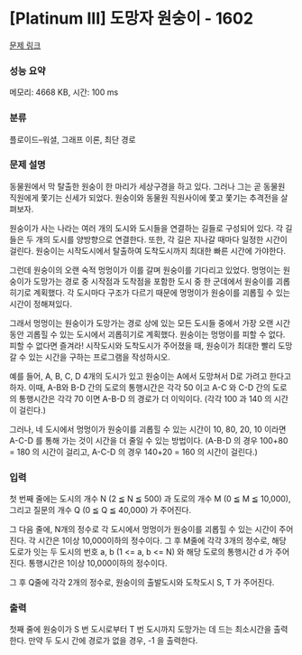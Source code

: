 # [Platinum III] 도망자 원숭이 - 1602 

[문제 링크](https://www.acmicpc.net/problem/1602) 

### 성능 요약

메모리: 4668 KB, 시간: 100 ms

### 분류

플로이드–워셜, 그래프 이론, 최단 경로

### 문제 설명

<p>동물원에서 막 탈출한 원숭이 한 마리가 세상구경을 하고 있다. 그러나 그는 곧 동물원 직원에게 쫓기는 신세가 되었다. 원숭이와 동물원 직원사이에 쫓고 쫓기는 추격전을 살펴보자.</p>

<p>원숭이가 사는 나라는 여러 개의 도시와 도시들을 연결하는 길들로 구성되어 있다. 각 길들은 두 개의 도시를 양방향으로 연결한다. 또한, 각 길은 지나갈 때마다 일정한 시간이 걸린다. 원숭이는 시작도시에서 탈출하여 도착도시까지 최대한 빠른 시간에 가야한다.</p>

<p>그런데 원숭이의 오랜 숙적 멍멍이가 이를 갈며 원숭이를 기다리고 있었다. 멍멍이는 원숭이가 도망가는 경로 중 시작점과 도착점을 포함한 도시 중 한 군데에서 원숭이를 괴롭히기로 계획했다. 각 도시마다 구조가 다르기 때문에 멍멍이가 원숭이를 괴롭힐 수 있는 시간이 정해져있다.</p>

<p>그래서 멍멍이는 원숭이가 도망가는 경로 상에 있는 모든 도시들 중에서 가장 오랜 시간동안 괴롭힐 수 있는 도시에서 괴롭히기로 계획했다. 원숭이는 멍멍이를 피할 수 없다. 피할 수 없다면 즐겨라! 시작도시와 도착도시가 주어졌을 때, 원숭이가 최대한 빨리 도망갈 수 있는 시간을 구하는 프로그램을 작성하시오.</p>

<p>예를 들어, A, B, C, D 4개의 도시가 있고 원숭이는 A에서 도망쳐서 D로 가려고 한다고 하자. 이때, A-B와 B-D 간의 도로의 통행시간은 각각 50 이고 A-C 와 C-D 간의 도로의 통행시간은 각각 70 이면 A-B-D 의 경로가 더 이익이다. (각각 100 과 140 의 시간이 걸린다.)</p>

<p>그러나, 네 도시에서 멍멍이가 원숭이를 괴롭힐 수 있는 시간이 10, 80, 20, 10 이라면 A-C-D 를 통해 가는 것이 시간을 더 줄일 수 있는 방법이다. (A-B-D 의 경우 100+80 = 180 의 시간이 걸리고, A-C-D 의 경우 140+20 = 160 의 시간이 걸린다.)</p>

### 입력 

 <p>첫 번째 줄에는 도시의 개수 N (2 ≦ N ≦ 500) 과 도로의 개수 M (0 ≦ M ≦ 10,000), 그리고 질문의 개수 Q (0 ≦ Q ≦ 40,000) 가 주어진다.</p>

<p>그 다음 줄에, N개의 정수로 각 도시에서 멍멍이가 원숭이를 괴롭힐 수 있는 시간이 주어진다. 각 시간은 1이상 10,000이하의 정수이다. 그 후 M줄에 각각 3개의 정수로, 해당 도로가 잇는 두 도시의 번호 a, b (1 <= a, b <= N) 와 해당 도로의 통행시간 d 가 주어진다. 통행시간은 1이상 10,000이하의 정수이다.</p>

<p>그 후 Q줄에 각각 2개의 정수로, 원숭이의 출발도시와 도착도시 S, T 가 주어진다.</p>

### 출력 

 <p>첫째 줄에 원숭이가 S 번 도시로부터 T 번 도시까지 도망가는 데 드는 최소시간을 출력한다. 만약 두 도시 간에 경로가 없을 경우, -1 을 출력한다.</p>

